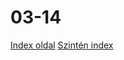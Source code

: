 # 03-14
[Index oldal](https://latszi.github.io/03-14/index.html)
[Szintén index](https://latszi.github.io/03-14/index.html)
